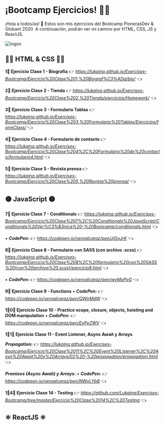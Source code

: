 # ¡Bootcamp Ejercicios! 👩‍💻
¡Hola a todos/as! 👋 Estos son mis ejercicios del Bootcamp PionerasDev & Globant 2020. A continuación, podrán ver mi camino por HTML, CSS, JS y ReactJS.

![logos](https://user-images.githubusercontent.com/60724393/87395316-ca5b1100-c576-11ea-96c0-4e618b421127.jpg)

## 🔶🔹 HTML & CSS 🔹🔶
**1⃣ Ejercicio Clase 1 - Biografía**
👉 _https://lukaina.github.io/Exercises-Bootcamp/Ejercicio%20Clase%201,%20Biograf%C3%ADa/bio/_ 👈

**2⃣ Ejercicio Clase 2 - Tienda**
👉 _https://lukaina.github.io/Exercises-Bootcamp/Ejercicio%20Clase%202,%20Tienda/ejercicios/Homework/_ 👈

**3⃣ Ejercicio Clase 3 - Formulario Tablas**
👉 _https://lukaina.github.io/Exercises-Bootcamp/Ejercicio%20Clase%203,%20Formulario%20Tablas/Ejercicios/formClass/_ 👈

**4⃣ Ejercicio Clase 4 - Formulario de contacto**
👉 _https://lukaina.github.io/Exercises-Bootcamp/Ejercicio%20Clase%204%2C%20Formulario%20de%20contacto/formulario4.html_ 👈

**5⃣ Ejercicio Clase 5 - Revista prensa**
👉 _https://lukaina.github.io/Exercises-Bootcamp/Ejercicio%20Clase%205,%20Revista%20prensa/_ 👈

## 🟡 JavaScript 🟡 
**7⃣ Ejercicio Clase 7 - Conditionals**
👉 _https://lukaina.github.io/Exercises-Bootcamp/Ejercicio%20Clase%207%2C%20Conditionals%20JavaScript/Conditionals%20Ver%C3%B3nica%20-%20Bootcamp/conditionals.html_ 👈

▪ **_CodePen:_** 👉 _https://codepen.io/veroalcaraz/pen/JjGyJrK_ 👈

**8⃣ Ejercicio Clase 8 - Formulario con SASS (con archivo .scss)**
👉 _https://lukaina.github.io/Exercises-Bootcamp/Ejercicio%20Clase%208%2C%20formulario%20con%20SASS%20(con%20archivo%20.scss)/ejercicio8.html_ 👈

▪ **_CodePen:_** 👉 _https://codepen.io/veroalcaraz/pen/wvMoPeG_ 👈

**9⃣ Ejercicio Clase 9 - Functions**
▪ **_CodePen:_** 👉 _https://codepen.io/veroalcaraz/pen/QWjrMdW_ 👈

**1⃣0⃣ Ejercicio Clase 10 - Practice scope, closure, objects, hoisting and DOM manipulation**
▪ **_CodePen:_** 👉 _https://codepen.io/veroalcaraz/pen/ExPeZWV_ 👈

**1⃣1⃣ Ejercicio Clase 11 - Event Listener, Async Await y Arrays**

**_Propagation:_** 👉 _https://lukaina.github.io/Exercises-Bootcamp/Ejercicio%20Clase%2011%2C%20Event%20Listener%2C%20Asyn%20Await%20y%20Arrays/02%20-%20propagation/propagation.html_ 👈

**_Promises (Async Await) y Arrays:_** ▪ **_CodePen:_** 👉 _https://codepen.io/veroalcaraz/pen/NWxLYbB_ 👈

**1⃣4⃣ Ejercicio Clase 14 - Testing**
👉 _https://github.com/Lukaina/Exercises-Bootcamp/tree/master/Ejercicio%20Clase%2014%2C%20Testing_ 👈

## ⚛️ ReactJS ⚛️


